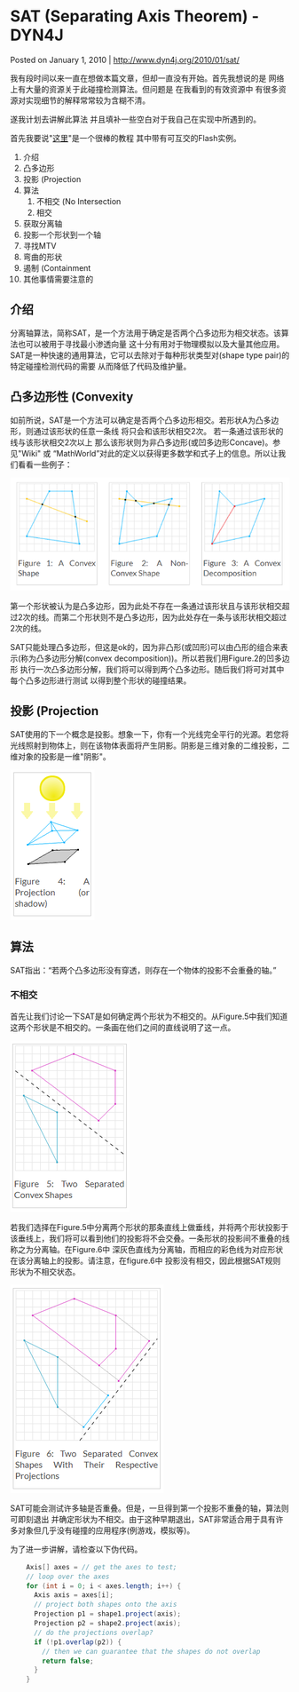 # SAT (Separating Axis Theorem) - DYN4J
Posted on January 1, 2010  \|  <http://www.dyn4j.org/2010/01/sat/>

我有段时间以来一直在想做本篇文章，但却一直没有开始。首先我想说的是 网络上有大量的资源关于此碰撞检测算法。但问题是 在我看到的有效资源中 有很多资源对实现细节的解释常常较为含糊不清。

遂我计划去讲解此算法 并且填补一些空白对于我自己在实现中所遇到的。

首先我要说"[这里](http://www.metanetsoftware.com/technique/tutorialA.html)"是一个很棒的教程 其中带有可互交的Flash实例。

1. 介绍
2. 凸多边形
3. 投影 (Projection
4. 算法
    1. 不相交 (No Intersection
    2. 相交
5. 获取分离轴
6. 投影一个形状到一个轴
7. 寻找MTV
8. 弯曲的形状
9. 遏制 (Containment
10. 其他事情需要注意的


## 介绍
分离轴算法，简称SAT，是一个方法用于确定是否两个凸多边形为相交状态。该算法也可以被用于寻找最小渗透向量 这十分有用对于物理模拟以及大量其他应用。SAT是一种快速的通用算法，它可以去除对于每种形状类型对(shape type pair)的特定碰撞检测代码的需要 从而降低了代码及维护量。

## 凸多边形性 (Convexity
如前所说，SAT是一个方法可以确定是否两个凸多边形相交。若形状A为凸多边形，则通过该形状的任意一条线 将只会和该形状相交2次。 若一条通过该形状的线与该形状相交2次以上 那么该形状则为非凸多边形(或凹多边形Concave)。参见"Wiki" 或 “MathWorld”对此的定义以获得更多数学和式子上的信息。所以让我们看看一些例子：

![figure1-3](attach/sat_figure1-3.png)

第一个形状被认为是凸多边形，因为此处不存在一条通过该形状且与该形状相交超过2次的线。而第二个形状则不是凸多边形，因为此处存在一条与该形状相交超过2次的线。

SAT只能处理凸多边形，但这是ok的，因为非凸形(或凹形)可以由凸形的组合来表示(称为凸多边形分解(convex decomposition))。所以若我们用Figure.2的凹多边形 执行一次凸多边形分解，我们将可以得到两个凸多边形。随后我们将可对其中每个凸多边形进行测试 以得到整个形状的碰撞结果。

## 投影 (Projection
SAT使用的下一个概念是投影。想象一下，你有一个光线完全平行的光源。若您将光线照射到物体上，则在该物体表面将产生阴影。阴影是三维对象的二维投影，二维对象的投影是一维"阴影"。

![figure4](attach/sat_figure4.png)

## 算法
SAT指出：“若两个凸多边形没有穿透，则存在一个物体的投影不会重叠的轴。”

### 不相交
首先让我们讨论一下SAT是如何确定两个形状为不相交的。从Figure.5中我们知道这两个形状是不相交的。一条画在他们之间的直线说明了这一点。

![figure5](attach/sat_figure5.png)

若我们选择在Figure.5中分离两个形状的那条直线上做垂线，并将两个形状投影于该垂线上，我们将可以看到他们的投影将不会交叠。一条形状的投影间不重叠的线称之为分离轴。在Figure.6中 深灰色直线为分离轴，而相应的彩色线为对应形状在该分离轴上的投影。请注意，在figure.6中 投影没有相交，因此根据SAT规则 形状为不相交状态。

![figure6](attach/sat_figure6.png)

SAT可能会测试许多轴是否重叠。但是，一旦得到第一个投影不重叠的轴，算法则可即刻退出 并确定形状为不相交。由于这种早期退出，SAT非常适合用于具有许多对象但几乎没有碰撞的应用程序(例游戏，模拟等)。

为了进一步讲解，请检查以下伪代码。

```java
    Axis[] axes = // get the axes to test;
    // loop over the axes
    for (int i = 0; i < axes.length; i++) {
      Axis axis = axes[i];
      // project both shapes onto the axis
      Projection p1 = shape1.project(axis);
      Projection p2 = shape2.project(axis);
      // do the projections overlap?
      if (!p1.overlap(p2)) {
        // then we can guarantee that the shapes do not overlap
        return false;
      }
    }
```
